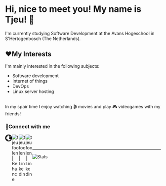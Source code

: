# Hi, nice to meet you! My name is Tjeu! 👋
I'm currently studying Software Development at the Avans Hogeschool in S'Hertogenbosch (The Netherlands). 

## ❤️My Interests 
I'm mainly interested in the following subjects:
- Software development
- Internet of things 
- DevOps
- Linux server hosting
<br>
In my spair time I enjoy watching 🎬 movies and play 🎮 videogames with my friends!

### 🦜Connect with me
[<img align="left" alt="tjeufoolen.nl | Website" width="22px" src="https://raw.githubusercontent.com/iconic/open-iconic/master/svg/globe.svg"  />][website]
[<img align="left" alt="tjeufoolen | Behance" width="22px" src="https://cdn.jsdelivr.net/npm/simple-icons@3.6.0/icons/behance.svg"  />][behance]
[<img align="left" alt="tjeufoolen | Linkedin" width="22px" src="https://cdn.jsdelivr.net/npm/simple-icons@3.6.0/icons/linkedin.svg"  />][linkedin]
[<img align="left" alt="tjeufoolen | Linkedin" width="22px" src="https://cdn.jsdelivr.net/npm/simple-icons@3.6.0/icons/stackoverflow.svg" />][stackoverflow]
<br />
<br />

---

<!-- ![Top Langs](https://github-readme-stats.vercel.app/api/top-langs/?username=tjeufoolen&layout=compact&show_icons=true&count_private=true) --> 
![Stats](https://github-readme-stats.vercel.app/api?username=tjeufoolen&show_icons=true&include_all_commits=true&show_icons=true&count_private=true)

[website]: https://tjeufoolen.nl/
[behance]: https://www.behance.net/TjeuFoolen
[linkedin]: https://www.linkedin.com/in/tjeu-foolen-71b186121/
[stackoverflow]: https://stackoverflow.com/users/11023639/tjeu-foolen
